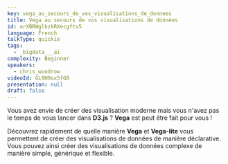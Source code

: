 ```yaml
---
key: vega_au_secours_de_vos_visualisations_de_donnees
title: Vega au secours de vos visualisations de données
id: orXBRWglkzkRXecgftv5
language: French
talkType: quickie
tags:
  - _bigdata___ai
complexity: Beginner
speakers:
  - chris_woodrow
videoId: GL9H9ox5fG8
presentation: null
draft: false
---
```

Vous avez envie de créer des visualisation moderne mais vous n'avez pas le temps de vous lancer dans **D3.js** ? **Vega** est peut être fait pour vous ! 

Découvrez rapidement de quelle manière **Vega** et **Vega-lite** vous permettent de créer des visualisations de données de manière déclarative. Vous pouvez ainsi créer des visualisations de données complexe de manière simple, générique et flexible.